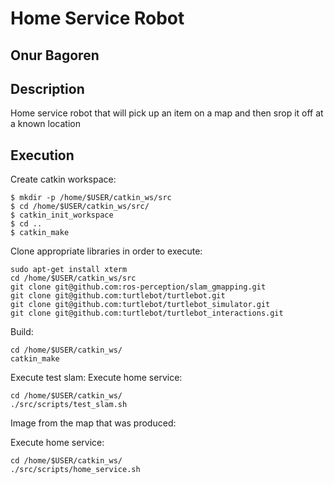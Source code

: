 # Home Service Robot
## Onur Bagoren

## Description
Home service robot that will pick up an item on a map and then srop it off at a known location

## Execution
Create catkin workspace:
```
$ mkdir -p /home/$USER/catkin_ws/src
$ cd /home/$USER/catkin_ws/src/
$ catkin_init_workspace
$ cd ..
$ catkin_make
```
Clone appropriate libraries in order to execute:
```
sudo apt-get install xterm
cd /home/$USER/catkin_ws/src
git clone git@github.com:ros-perception/slam_gmapping.git
git clone git@github.com:turtlebot/turtlebot.git
git clone git@github.com:turtlebot/turtlebot_simulator.git
git clone git@github.com:turtlebot/turtlebot_interactions.git
```

Build:
```
cd /home/$USER/catkin_ws/
catkin_make
```

Execute test slam:
Execute home service:
```
cd /home/$USER/catkin_ws/
./src/scripts/test_slam.sh
```
Image from the map that was produced:


Execute home service:
```
cd /home/$USER/catkin_ws/
./src/scripts/home_service.sh
```
